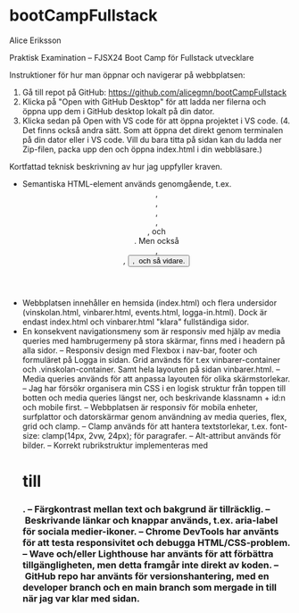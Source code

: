 # bootCampFullstack

Alice Eriksson

Praktisk Examination – FJSX24 Boot Camp för Fullstack utvecklare

Instruktioner för hur man öppnar och navigerar på webbplatsen:
1. Gå till repot på GitHub: https://github.com/alicegmn/bootCampFullstack
2. Klicka på "Open with GitHub Desktop" för att ladda ner filerna och öppna upp dem  i GitHub desktop lokalt på din dator.
3. Klicka sedan på Open with VS code för att öppna projektet i VS code.
(4. Det finns också andra sätt. Som att öppna det direkt genom terminalen på din dator eller i VS code. Vill du bara titta på sidan kan du ladda ner Zip-filen, packa upp den och öppna index.html i din webbläsare.)

Kortfattad teknisk beskrivning av hur jag uppfyller kraven.
- Semantiska HTML-element används genomgående, t.ex. <header>, <nav>, <main>, <section>, <article>, och <footer>. Men också <form>, <address>, <button>, <img> och så vidare.
- Webbplatsen innehåller en hemsida (index.html) och flera undersidor (vinskolan.html, vinbarer.html, events.html, logga-in.html). Dock är endast index.html och vinbarer.html "klara" fullständiga sidor.
- En konsekvent navigationsmeny som är responsiv med hjälp av media queries med hambrugermeny på stora skärmar, finns med i headern på alla sidor.
– Responsiv design med Flexbox i nav-bar, footer och formuläret på Logga in sidan. Grid används för t.ex vinbarer-container och .vinskolan-container. Samt hela layouten på sidan vinbarer.html.
– Media queries används för att anpassa layouten för olika skärmstorlekar.
– Jag har försökr organisera min CSS i en logisk struktur från toppen till botten och media queries längst ner, och beskrivande klassnamn + id:n och mobile first.
– Webbplatsen är responsiv för mobila enheter, surfplattor och datorskärmar genom användning av media queries, flex, grid och clamp.
– Clamp används för att hantera textstorlekar, t.ex. font-size: clamp(14px, 2vw, 24px); för paragrafer.
– Alt-attribut används för bilder.
– Korrekt rubrikstruktur implementeras med <h1> till <h3>.
– Färgkontrast mellan text och bakgrund är tillräcklig.
– Beskrivande länkar och knappar används, t.ex. aria-label för sociala medier-ikoner.
– Chrome DevTools har använts för att testa responsivitet och debugga HTML/CSS-problem.
– Wave och/eller Lighthouse har använts för att förbättra tillgängligheten, men detta framgår inte direkt av koden.
– GitHub repo har använts för versionshantering, med en developer branch och en main branch som mergade in till när jag var klar med sidan.